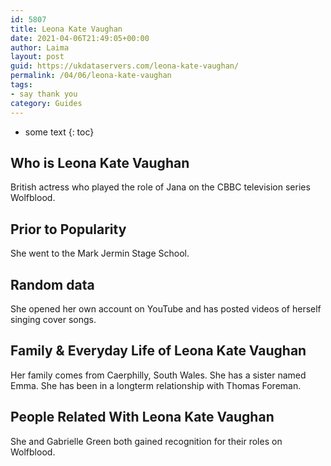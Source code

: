 ```yaml
---
id: 5807
title: Leona Kate Vaughan
date: 2021-04-06T21:49:05+00:00
author: Laima
layout: post
guid: https://ukdataservers.com/leona-kate-vaughan/
permalink: /04/06/leona-kate-vaughan
tags:
- say thank you
category: Guides
---
```


* some text
{: toc}


## Who is Leona Kate Vaughan
                  
                  
                  
British actress who played the role of Jana on the CBBC television series Wolfblood.
                  
              
            
              
            
                
                
                
## Prior to Popularity
                  
                  
                  
She went to the Mark Jermin Stage School.
                  
              
            
              
            
                
                
                
## Random data
                  
                  
                  
She opened her own account on YouTube and has posted videos of herself singing cover songs.
                  
              
            
              
            
                
                
                
## Family & Everyday Life of Leona Kate Vaughan
                  
                  
                  
Her family comes from Caerphilly, South Wales. She has a sister named Emma. She has been in a longterm relationship with Thomas Foreman.
                  
              
            
              
            
                
                
                
## People Related With Leona Kate Vaughan
                  
                  
                  
She and Gabrielle Green both gained recognition for their roles on Wolfblood.
                  
              
            
              
            
                
              
            
              
              
            
            
              
            
          
          
          
